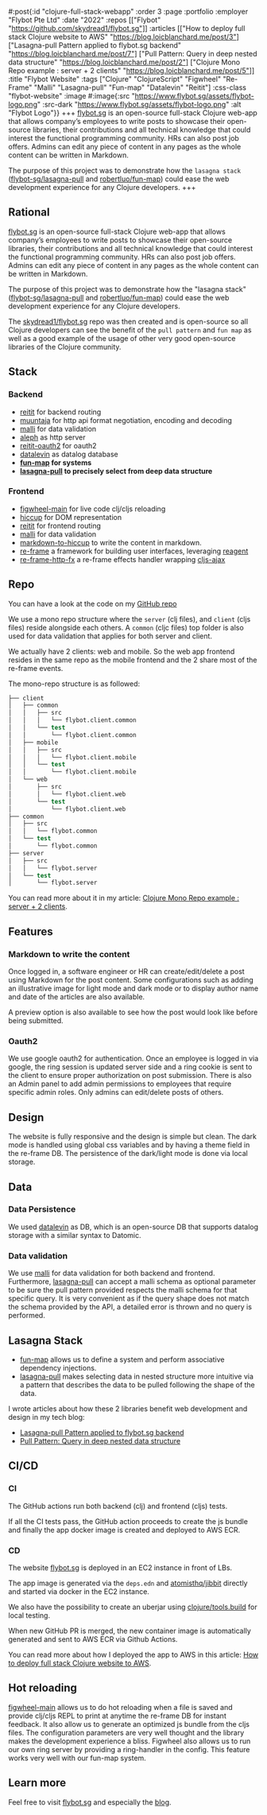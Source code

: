 #:post{:id "clojure-full-stack-webapp"
       :order 3
       :page :portfolio
       :employer "Flybot Pte Ltd" 
       :date "2022"
       :repos [["Flybot" "https://github.com/skydread1/flybot.sg"]]
       :articles [["How to deploy full stack Clojure website to AWS" "https://blog.loicblanchard.me/post/3"]
                  ["Lasagna-pull Pattern applied to flybot.sg backend" "https://blog.loicblanchard.me/post/7"]
                  ["Pull Pattern: Query in deep nested data structure" "https://blog.loicblanchard.me/post/2"]
                  ["Clojure Mono Repo example : server + 2 clients" "https://blog.loicblanchard.me/post/5"]]
       :title "Flybot Website"
       :tags ["Clojure" "ClojureScript" "Figwheel" "Re-Frame" "Malli" "Lasagna-pull" "Fun-map" "Datalevin" "Reitit"]
       :css-class "flybot-website"
       :image #:image{:src "https://www.flybot.sg/assets/flybot-logo.png"
                      :src-dark "https://www.flybot.sg/assets/flybot-logo.png"
                      :alt "Flybot Logo"}}
+++
[flybot.sg](https://www.flybot.sg/) is an open-source full-stack Clojure web-app that allows company’s employees to write posts to showcase their open-source libraries, their contributions and all technical knowledge that could interest the functional programming community. HRs can also post job offers. Admins can edit any piece of content in any pages as the whole content can be written in Markdown.

The purpose of this project was to demonstrate how the `lasagna stack` ([flybot-sg/lasagna-pull](https://github.com/flybot-sg/lasagna-pull) and [robertluo/fun-map](https://github.com/robertluo/fun-map)) could ease the web development experience for any Clojure developers.
+++
## Rational

[flybot.sg](https://www.flybot.sg/) is an open-source full-stack Clojure web-app that allows company’s employees to write posts to showcase their open-source libraries, their contributions and all technical knowledge that could interest the functional programming community. HRs can also post job offers. Admins can edit any piece of content in any pages as the whole content can be written in Markdown.

The purpose of this project was to demonstrate how the "lasagna stack" ([flybot-sg/lasagna-pull](https://github.com/flybot-sg/lasagna-pull) and [robertluo/fun-map](https://github.com/robertluo/fun-map)) could ease the web development experience for any Clojure developers.

The [skydread1/flybot.sg](https://github.com/skydread1/flybot.sg) repo was then created and is open-source so all Clojure developers can see the benefit of the `pull pattern` and `fun map` as well as a good example of the usage of other very good open-source libraries of the Clojure community.

## Stack

### Backend

- [reitit](https://github.com/metosin/reitit) for backend routing
- [muuntaja](https://github.com/metosin/muuntaja) for http api format negotiation, encoding and decoding
- [malli](https://github.com/metosin/malli) for data validation
- [aleph](https://github.com/clj-commons/aleph) as http server
- [reitit-oauth2](https://github.com/skydread1/reitit-oauth2) for oauth2
- [datalevin](https://github.com/juji-io/datalevin) as datalog database
- **[fun-map](https://github.com/robertluo/fun-map) for systems**
- **[lasagna-pull](https://github.com/flybot-sg/lasagna-pull) to precisely select from deep data structure**

### Frontend

- [figwheel-main](https://github.com/bhauman/figwheel-main) for live code clj/cljs reloading
- [hiccup](https://github.com/weavejester/hiccup) for DOM representation
- [reitit](https://github.com/metosin/reitit) for frontend routing
- [malli](https://github.com/metosin/malli) for data validation
- [markdown-to-hiccup](https://github.com/mpcarolin/markdown-to-hiccup) to write the content in markdown.
- [re-frame](https://github.com/day8/re-frame) a framework for building user interfaces, leveraging [reagent](https://github.com/reagent-project/reagent)
- [re-frame-http-fx](https://github.com/day8/re-frame-http-fx) a re-frame effects handler wrapping [cljs-ajax](https://github.com/JulianBirch/cljs-ajax)

## Repo

You can have a look at the code on my [GitHub repo](https://github.com/skydread1/flybot.sg)

We use a mono repo structure where the `server` (clj files), and `client` (cljs files) reside alongside each others.
A `common` (cljc files) top folder is also used for data validation that applies for both server and client.

We actually have 2 clients: web and mobile.
So the web app frontend resides in the same repo as the mobile frontend and the 2 share most of the re-frame events.

The mono-repo structure is as followed:

```clojure
├── client
│   ├── common
│   │   ├── src
│   │   │   └── flybot.client.common
│   │   └── test
│   │       └── flybot.client.common
│   ├── mobile
│   │   ├── src
│   │   │   └── flybot.client.mobile
│   │   └── test
│   │       └── flybot.client.mobile
│   └── web
│       ├── src
│       │   └── flybot.client.web
│       └── test
│           └── flybot.client.web
├── common
│   ├── src
│   │   └── flybot.common
│   └── test
│       └── flybot.common
├── server
│   ├── src
│   │   └── flybot.server
│   └── test
│       └── flybot.server
```

You can read more about it in my article: [Clojure Mono Repo example : server + 2 clients](https://blog.loicblanchard.me/post/5).

## Features

### Markdown to write the content

Once logged in, a software engineer or HR can create/edit/delete a post using Markdown for the post content. Some configurations such as adding an illustrative image for light mode and dark mode or to display author name and date of the articles are also available.

A preview option is also available to see how the post would look like before being submitted.

### Oauth2

We use google oauth2 for authentication. Once an employee is logged in via google, the ring session is updated server side and a ring cookie is sent to the client to ensure proper authorization on post submission. There is also an Admin panel to add admin permissions to employees that require specific admin roles. Only admins can edit/delete posts of others.

## Design

The website is fully responsive and the design is simple but clean. The dark mode is handled using global css variables and by having a theme field in the re-frame DB. The persistence of the dark/light mode is done via local storage.

## Data

### Data Persistence

We used [datalevin](https://github.com/juji-io/datalevin) as DB, which is an open-source DB that supports datalog storage with a similar syntax to Datomic.

### Data validation

We use [malli](https://github.com/metosin/malli) for data validation for both backend and frontend.
Furthermore, [lasagna-pull](https://github.com/flybot-sg/lasagna-pull) can accept a malli schema as optional parameter to be sure the pull pattern provided respects the malli schema for that specific query. It is very convenient as if the query shape does not match the schema provided by the API, a detailed error is thrown and no query is performed.

## Lasagna Stack

- [fun-map](https://github.com/robertluo/fun-map) allows us to define a system and perform associative dependency injections.
- [lasagna-pull](https://github.com/flybot-sg/lasagna-pull) makes selecting data in nested structure more intuitive via a pattern that describes the data to be pulled following the shape of the data.

I wrote articles about how these 2 libraries benefit web development and design in my tech blog:
- [Lasagna-pull Pattern applied to flybot.sg backend](https://blog.loicblanchard.me/post/7)
- [Pull Pattern: Query in deep nested data structure](https://blog.loicblanchard.me/post/2)

## CI/CD

### CI

The GitHub actions run both backend (clj) and frontend (cljs) tests.

If all the CI tests pass, the GitHub action proceeds to create the js bundle and finally the app docker image is created and deployed to AWS ECR.

### CD

The website [flybot.sg](http://flybot.sg) is deployed in an EC2 instance in front of LBs.

The app image is generated via the `deps.edn` and [atomisthq/jibbit](https://github.com/atomisthq/jibbit) directly and started via docker in the EC2 instance.

We also have the possibility to create an uberjar using [clojure/tools.build](https://github.com/clojure/tools.build) for local testing.

When new GitHub PR is merged, the new container image is automatically generated and sent to AWS ECR via Github Actions.

You can read more about how I deployed the app to AWS in this article: [How to deploy full stack Clojure website to AWS](https://blog.loicblanchard.me/post/3).

## Hot reloading

[figwheel-main](https://github.com/bhauman/figwheel-main) allows us to do hot reloading when a file is saved and provide clj/cljs REPL to print at anytime the re-frame DB for instant feedback. It also allow us to generate an optimized js bundle from the cljs files. The configuration parameters are very well thought and the library makes the development experience a bliss. Figwheel also allows us to run our own ring server by providing a ring-handler in the config. This feature works very well with our fun-map system.

## Learn more

Feel free to visit [flybot.sg](https://www.flybot.sg/) and especially the [blog](https://www.flybot.sg/blog).
